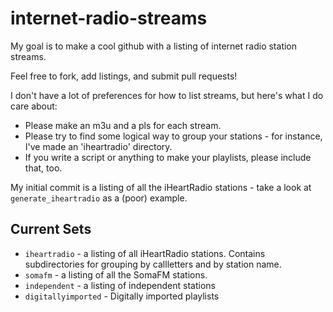 # internet-radio-streams

My goal is to make a cool github with a listing of internet radio station streams.

Feel free to fork, add listings, and submit pull requests!

I don't have a lot of preferences for how to list streams, but here's what
I do care about:

* Please make an m3u and a pls for each stream.
* Please try to find some logical way to group your stations - for
  instance, I've made an 'iheartradio' directory.
* If you write a script or anything to make your playlists, please
  include that, too.

My initial commit is a listing of all the iHeartRadio stations - take a look at
`generate_iheartradio` as a (poor) example.

## Current Sets

* `iheartradio` - a listing of all iHeartRadio stations. Contains subdirectories for grouping by callletters and by station name.
* `somafm` - a listing of all the SomaFM stations.
* `independent` - a listing of independent stations
* `digitallyimported` - Digitally imported playlists